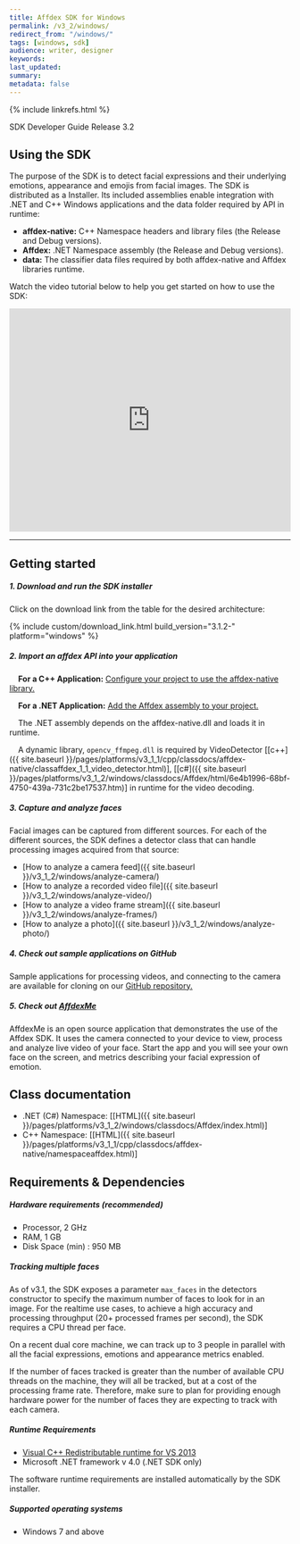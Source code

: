 ```yaml
---
title: Affdex SDK for Windows
permalink: /v3_2/windows/
redirect_from: "/windows/"
tags: [windows, sdk]
audience: writer, designer
keywords:
last_updated:
summary:
metadata: false
---
```

{% include linkrefs.html %}

SDK Developer Guide Release 3.2

## Using the SDK

The purpose of the SDK is to detect facial expressions and their underlying emotions, appearance and emojis from facial images. The SDK is distributed as a Installer. Its included assemblies enable integration with .NET and C++ Windows applications and the data folder required by API in runtime:

* **affdex-native:** C++ Namespace headers and library files (the Release and Debug versions).
* **Affdex:** .NET Namespace assembly (the Release and Debug versions).
* **data:** The classifier data files required by both affdex-native and Affdex libraries runtime.

Watch the video tutorial below to help you get started on how to use the SDK:
<iframe width="100%" height="400px" src="https://www.youtube.com/embed/olRx-LG9YRk" frameborder="0" allowfullscreen></iframe>

***

## Getting started

##### 1. Download and run the SDK installer

Click on the download link from the table for the desired architecture:

{% include custom/download_link.html build_version="3.1.2-" platform="windows" %}

##### 2. Import an affdex API into your application

&nbsp;&nbsp;&nbsp;&nbsp;**For a C++ Application:** [Configure your project to use the affdex-native library.](https://en.wikibooks.org/wiki/C%2B%2B_Programming/Compiler/Linker/Libraries/Configuring_Visual_Studio)

&nbsp;&nbsp;&nbsp;&nbsp;**For a .NET Application:** [Add the Affdex assembly to your project.](https://msdn.microsoft.com/en-us/library/wkze6zky.aspx)

&nbsp;&nbsp;&nbsp;&nbsp;The .NET assembly depends on the affdex-native.dll and loads it in runtime.

&nbsp;&nbsp;&nbsp;&nbsp;A dynamic library, ```opencv_ffmpeg.dll``` is required by VideoDetector [[c++]({{ site.baseurl }}/pages/platforms/v3_1_1/cpp/classdocs/affdex-native/classaffdex_1_1_video_detector.html)], [[c#]({{ site.baseurl }}/pages/platforms/v3_1_2/windows/classdocs/Affdex/html/6e4b1996-68bf-4750-439a-731c2be17537.htm)] in runtime for the video decoding.

##### 3. Capture and analyze faces

Facial images can be captured from different sources. For each of the different sources, the SDK defines a detector class that can handle processing images acquired from that source:

* [How to analyze a camera feed]({{ site.baseurl }}/v3_1_2/windows/analyze-camera/)
* [How to analyze a recorded video file]({{ site.baseurl }}/v3_1_2/windows/analyze-video/)
* [How to analyze a video frame stream]({{ site.baseurl }}/v3_1_2/windows/analyze-frames/)
* [How to analyze a photo]({{ site.baseurl }}/v3_1_2/windows/analyze-photo/)

##### 4. Check out sample applications on GitHub
Sample applications for processing videos, and connecting to the camera are available for cloning on our [GitHub repository.](http://github.com/Affectiva/cpp-sdk-samples)

##### 5. Check out [AffdexMe](https://download.affectiva.com/windows/AffdexMe-1106-win32.exe)
AffdexMe is an open source application that demonstrates the use of the Affdex SDK. It uses the camera connected to your device to view, process and analyze live video of your face. Start the app and you will see your own face on the screen, and metrics describing your facial expression of emotion.

## Class documentation
* .NET (C#) Namespace: [[HTML]({{ site.baseurl }}/pages/platforms/v3_1_2/windows/classdocs/Affdex/index.html)]
* C++ Namespace: [[HTML]({{ site.baseurl }}/pages/platforms/v3_1_1/cpp/classdocs/affdex-native/namespaceaffdex.html)]

## Requirements & Dependencies

##### Hardware requirements (recommended)

*	Processor, 2 GHz
*	RAM, 1 GB
*	Disk Space (min) : 950 MB

##### Tracking multiple faces
As of v3.1, the SDK exposes a parameter `max_faces` in the detectors constructor to specify the maximum number of faces to look for in an image. For the realtime use cases, to achieve a high accuracy and processing throughput (20+ processed frames per second), the SDK requires a CPU thread per face.

On a recent dual core machine, we can track up to 3 people in parallel with all the facial expressions, emotions and appearance metrics enabled.

If the number of faces tracked is greater than the number of available CPU threads on the machine, they will all be tracked, but at a cost of the processing frame rate. Therefore, make sure to plan for providing enough hardware power for the number of faces they are expecting to track with each camera.

##### Runtime Requirements

*	[Visual C++ Redistributable runtime for VS 2013](https://www.microsoft.com/en-us/download/details.aspx?id=40784)
*	Microsoft .NET framework v 4.0 (.NET SDK only)

The software runtime requirements are installed automatically by the SDK installer.

##### Supported operating systems

*	Windows 7 and above
